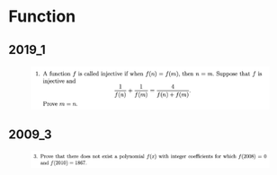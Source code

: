 # Function

## 2019\_1

<figure><img src="../.gitbook/assets/截屏2022-11-17 下午11.57.14.png" alt=""><figcaption></figcaption></figure>

## 2009\_3

<figure><img src="../.gitbook/assets/截屏2023-08-21 下午1.16.39.png" alt=""><figcaption></figcaption></figure>
